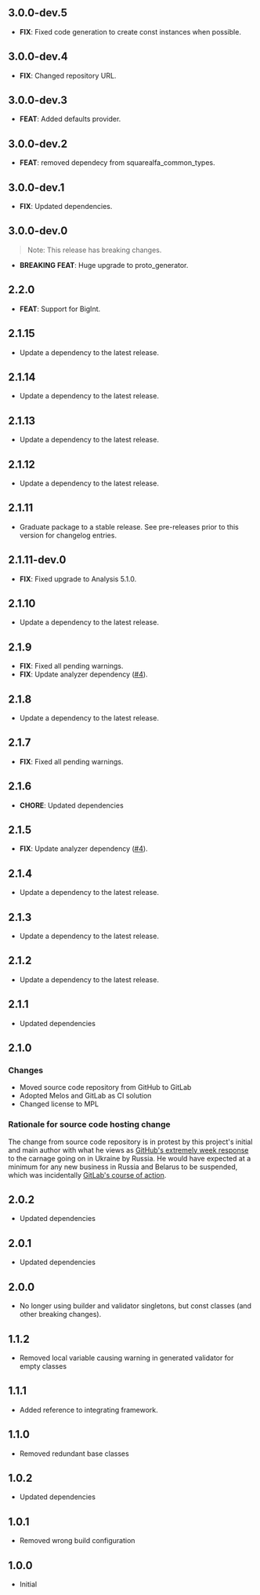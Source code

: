 ## 3.0.0-dev.5

 - **FIX**: Fixed code generation to create const instances when possible.

## 3.0.0-dev.4

 - **FIX**: Changed repository URL.

## 3.0.0-dev.3

 - **FEAT**: Added defaults provider.

## 3.0.0-dev.2

 - **FEAT**: removed dependecy from squarealfa_common_types.

## 3.0.0-dev.1

 - **FIX**: Updated dependencies.

## 3.0.0-dev.0

> Note: This release has breaking changes.

 - **BREAKING** **FEAT**: Huge upgrade to proto_generator.

## 2.2.0

 - **FEAT**: Support for BigInt.

## 2.1.15

 - Update a dependency to the latest release.

## 2.1.14

 - Update a dependency to the latest release.

## 2.1.13

 - Update a dependency to the latest release.

## 2.1.12

 - Update a dependency to the latest release.

## 2.1.11

 - Graduate package to a stable release. See pre-releases prior to this version for changelog entries.

## 2.1.11-dev.0

 - **FIX**: Fixed upgrade to Analysis 5.1.0.

## 2.1.10

 - Update a dependency to the latest release.

## 2.1.9

 - **FIX**: Fixed all pending warnings.
 - **FIX**: Update analyzer dependency ([#4](https://gitlab.com/ruicraveiro/dart_framework/-/issues/4)).

## 2.1.8

 - Update a dependency to the latest release.

## 2.1.7

 - **FIX**: Fixed all pending warnings.

## 2.1.6

 - **CHORE**: Updated dependencies

## 2.1.5

 - **FIX**: Update analyzer dependency ([#4](https://gitlab.com/ruicraveiro/dart_framework/-/issues/4)).

## 2.1.4

 - Update a dependency to the latest release.

## 2.1.3

 - Update a dependency to the latest release.

## 2.1.2

 - Update a dependency to the latest release.

## 2.1.1
 - Updated dependencies

## 2.1.0

### Changes
- Moved source code repository from GitHub to GitLab
- Adopted Melos and GitLab as CI solution
- Changed license to MPL

### Rationale for source code hosting change

The change from source code repository is in protest by this project's initial and main author with what he views as [GitHub's extremely week response](https://github.blog/2022-03-02-our-response-to-the-war-in-ukraine/) to the carnage going on in Ukraine by Russia. He would have expected at a minimum for any new business in Russia and Belarus to be suspended, which was incidentally [GitLab's course of action](https://about.gitlab.com/blog/2022/03/11/gitlab-actions-to-date-regarding-russian-invasion-of-ukraine/#suspending-new-business-in-russia-and-belarus).

## 2.0.2

- Updated dependencies

## 2.0.1

- Updated dependencies

## 2.0.0

- No longer using builder and validator singletons, but const classes (and other breaking changes).

## 1.1.2

- Removed local variable causing warning in generated validator for empty classes

## 1.1.1

- Added reference to integrating framework.

## 1.1.0

- Removed redundant base classes

## 1.0.2

- Updated dependencies

## 1.0.1

- Removed wrong build configuration

## 1.0.0

- Initial

